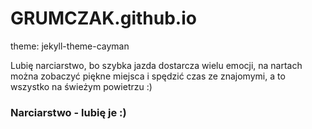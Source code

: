 # GRUMCZAK.github.io
theme: jekyll-theme-cayman

Lubię narciarstwo, bo szybka jazda dostarcza wielu emocji, na nartach można zobaczyć piękne miejsca i spędzić czas ze znajomymi, a to wszystko na świeżym powietrzu :)
### Narciarstwo - lubię je :)

<img title="Narciarz" alt="" src="https://www.ischgl.com/media/ischgl/WINTER/SKIGEBIET/image-thumb__53475433__og-image/SKI_ALPIN_2022%20%287%29.webp">
